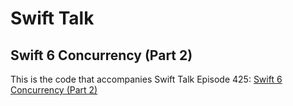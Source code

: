 # Swift Talk
## Swift 6 Concurrency (Part 2)

This is the code that accompanies Swift Talk Episode 425: [Swift 6 Concurrency (Part 2)](https://talk.objc.io/episodes/S01E425-swift-6-concurrency-part-2)
